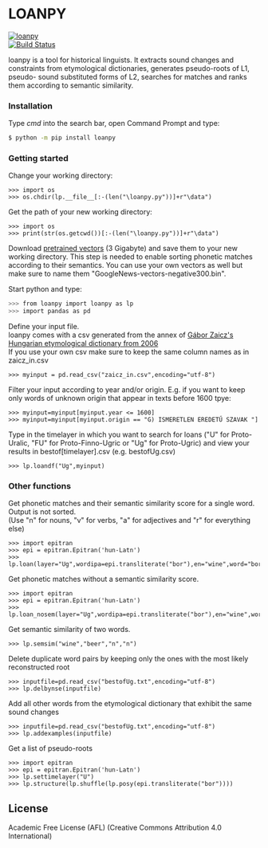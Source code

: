 # LOANPY

[![loanpy](https://github.com/martino-vic/Framework-for-computer-aided-borrowing-detection/blob/master/white_logo_dark_background.jpg)](https://pypi.org/project/loanpy/)  
[![Build Status](https://about.zenodo.org/static/img/logos/zenodo-gradient-square.svg)](https://zenodo.org/record/4051875#.X2-EimgzaUk)

loanpy is a tool for historical linguists. It extracts sound changes and constraints from etymological dictionaries, generates pseudo-roots of L1, pseudo- sound substituted forms of L2, searches for matches and ranks them according to semantic similarity.

### Installation

Type _cmd_ into the search bar, open Command Prompt and type:

```sh
$ python -m pip install loanpy
```

### Getting started
Change your working directory:
```
>>> import os
>>> os.chdir(lp.__file__[:-(len("\loanpy.py"))]+r"\data")
```
Get the path of your new working directory:
```
>>> import os
>>> print(str(os.getcwd())[:-(len("\loanpy.py"))]+r"\data")
```
Download [pretrained vectors](https://drive.google.com/file/d/0B7XkCwpI5KDYNlNUTTlSS21pQmM/edit) (3 Gigabyte) and save them to your new working directory. This step is needed to enable sorting phonetic matches according to their semantics. You can use your own vectors as well but make sure to name them "GoogleNews-vectors-negative300.bin".

Start python and type:

```sh
>>> from loanpy import loanpy as lp
>>> import pandas as pd
```
Define your input file.  
loanpy comes with a csv generated from the annex of [Gábor Zaicz's Hungarian etymological dictionary from 2006](https://regi.tankonyvtar.hu/hu/tartalom/tinta/TAMOP-4_2_5-09_Etimologiai_szotar/adatok.html)  
If you use your own csv make sure to keep the same column names as in zaicz_in.csv 
```
>>> myinput = pd.read_csv("zaicz_in.csv",encoding="utf-8")
```

Filter your input according to year and/or origin.
E.g. if you want to keep only words of unknown origin that appear in texts before 1600 tpye:
```
>>> myinput=myinput[myinput.year <= 1600]
>>> myinput=myinput[myinput.origin == "G) ISMERETLEN EREDETŰ SZAVAK "]
```

Type in the timelayer in which you want to search for loans ("U" for Proto-Uralic, "FU" for Proto-Finno-Ugric or "Ug" for Proto-Ugric) and view your results in bestof[timelayer].csv (e.g. bestofUg.csv)

```
>>> lp.loandf("Ug",myinput)
```
### Other functions
Get phonetic matches and their semantic similarity score for a single word. Output is not sorted.  
(Use "n" for nouns, "v" for verbs, "a" for adjectives and "r" for everything else)
```
>>> import epitran
>>> epi = epitran.Epitran('hun-Latn')
>>> lp.loan(layer="Ug",wordipa=epi.transliterate("bor"),en="wine",word="bor",pos_hun="n")
```
Get phonetic matches without a semantic similarity score.  
```
>>> import epitran
>>> epi = epitran.Epitran('hun-Latn')
>>> lp.loan_nosem(layer="Ug",wordipa=epi.transliterate("bor"),en="wine",word="bor",pos_hun="n")
```

Get semantic similarity of two words.
```
>>> lp.semsim("wine","beer","n","n")
```

Delete duplicate word pairs by keeping only the ones with the most likely reconstructed root
```
>>> inputfile=pd.read_csv("bestofUg.txt",encoding="utf-8")
>>> lp.delbynse(inputfile)
```
Add all other words from the etymological dictionary that exhibit the same sound changes
```
>>> inputfile=pd.read_csv("bestofUg.txt",encoding="utf-8")
>>> lp.addexamples(inputfile)
```
Get a list of pseudo-roots
```
>>> import epitran
>>> epi = epitran.Epitran('hun-Latn')
>>> lp.settimelayer("U")
>>> lp.structure(lp.shuffle(lp.posy(epi.transliterate("bor"))))
```


License
----

Academic Free License (AFL) (Creative Commons Attribution 4.0 International)